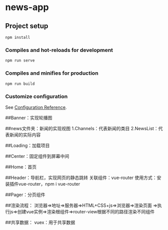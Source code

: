 # news-app

## Project setup
```
npm install
```

### Compiles and hot-reloads for development
```
npm run serve
```

### Compiles and minifies for production
```
npm run build
```

### Customize configuration
See [Configuration Reference](https://cli.vuejs.org/config/).

##Banner：实现轮播图

##news文件夹：新闻的实现视图
    1.Channels：代表新闻的类目
    2.NewsList：代表新闻的实际内容

##Loading：加载项目

##Center：固定组件到屏幕中间

##Home：首页

##Header：导航栏，实现网页的静态跳转
关联组件：vue-router
使用方式：安装插件vue-router，npm i vue-router

##Pager：分页组件

##渲染流程：
浏览器=>地址=>服务器=>HTML+CSS+js=>浏览器=>渲染页面
=>执行js=>创建vue实例=>渲染根组件=>router-view根据不同的路径渲染不同组件

##共享数据：
vuex：用于共享数据